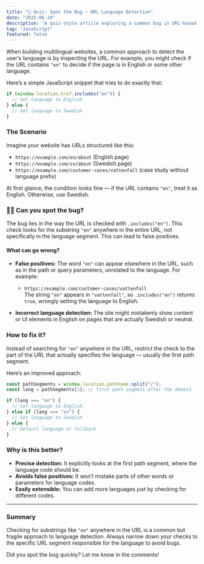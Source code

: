 ```yaml
---
title: "🐞 Quiz: Spot the Bug – URL Language Detection"
date: "2025-06-24"
description: "A quiz-style article exploring a common bug in URL-based language detection and how to fix it."
tag: "JavaScript"
featured: false
---
```


When building multilingual websites, a common approach to detect the user’s language is by inspecting the URL. For example, you might check if the URL contains `"en"` to decide if the page is in English or some other language.

Here’s a simple JavaScript snippet that tries to do exactly that:

```js
if (window.location.href.includes("en")) {
  // Set language to English
} else {
  // Set language to Swedish
}
```

### The Scenario

Imagine your website has URLs structured like this:

- `https://example.com/en/about` (English page)
- `https://example.com/sv/about` (Swedish page)
- `https://example.com/customer-cases/vattenfall` (case study without language prefix)

At first glance, the condition looks fine — if the URL contains `"en"`, treat it as English. Otherwise, use Swedish.

### 🕵️‍♂️ Can you spot the bug?

The bug lies in the way the URL is checked with `.includes("en")`. This check looks for the substring `"en"` anywhere in the entire URL, not specifically in the language segment. This can lead to false positives.

#### What can go wrong?

- **False positives:** The word `"en"` can appear elsewhere in the URL, such as in the path or query parameters, unrelated to the language. For example:

  - `https://example.com/customer-cases/vattenfall`  
    The string `"en"` appears in `"vattenfall"`, so `.includes("en")` returns `true`, wrongly setting the language to English.

- **Incorrect language detection:** The site might mistakenly show content or UI elements in English on pages that are actually Swedish or neutral.

### How to fix it?

Instead of searching for `"en"` anywhere in the URL, restrict the check to the part of the URL that actually specifies the language — usually the first path segment.

Here’s an improved approach:

```js
const pathSegments = window.location.pathname.split("/");
const lang = pathSegments[1]; // first path segment after the domain

if (lang === "en") {
  // Set language to English
} else if (lang === "sv") {
  // Set language to Swedish
} else {
  // Default language or fallback
}
```

### Why is this better?

- **Precise detection:** It explicitly looks at the first path segment, where the language code should be.
- **Avoids false positives:** It won’t mistake parts of other words or parameters for language codes.
- **Easily extensible:** You can add more languages just by checking for different codes.

---

### Summary

Checking for substrings like `"en"` anywhere in the URL is a common but fragile approach to language detection. Always narrow down your checks to the specific URL segment responsible for the language to avoid bugs.

Did you spot the bug quickly? Let me know in the comments!
